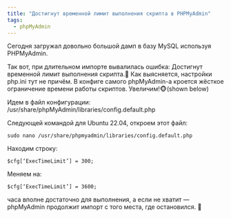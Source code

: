 ```yaml
---
title: "Достигнут временной лимит выполнения скрипта в PHPMyAdmin"
tags: 
  - phpMyAdmin
---
```



Сегодня загружал довольно большой дамп в базу MySQL используя PHPMyAdmin.

Так вот, при длительном импорте вывалилась ошибка: Достигнут временной лимит выполнения скрипта.:hankey:
Как выясняется, настройки php.ini тут не причём. В конфиге самого phpMyAdmin-а кроется жёсткое ограничение времени
работы скриптов. Увеличим!:monkey_face:(shown below)

Идем в файл конфигурации: /usr/share/phpMyAdmin/libraries/config.default.php

Следующей командой для Ubuntu 22.04, откроем этот файл:
```
sudo nano /usr/share/phpmyadmin/libraries/config.default.php
```
Находим строку:
```
$cfg[‘ExecTimeLimit’] = 300;
```
Меняем на:
```
$cfg[‘ExecTimeLimit’] = 3600;
```
часа вполне достаточно для выполнения, а если не хватит — phpMyAdmin продолжит импорт с того места, где остановился. :metal:
